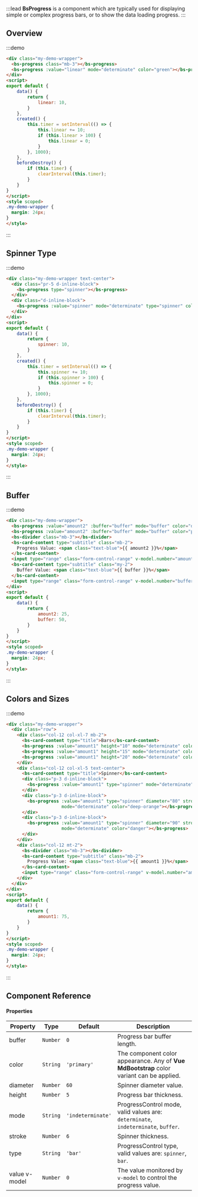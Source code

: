 :::lead
**BsProgress** is a component which are typically used for displaying simple or complex progress bars,
or to show the data loading progress. 
:::


## Overview

:::demo
```html
<div class="my-demo-wrapper">
  <bs-progress class="mb-3"></bs-progress>
  <bs-progress :value="linear" mode="determinate" color="green"></bs-progress>
</div>
<script>
export default {
    data() {
        return {
            linear: 10,
        }
    },
    created() {
        this.timer = setInterval(() => {
            this.linear += 10;
            if (this.linear > 100) {
                this.linear = 0;
            }
        }, 1000);
    },
    beforeDestroy() {
        if (this.timer) {
            clearInterval(this.timer);
        }
    }
}
</script>
<style scoped>
.my-demo-wrapper {
  margin: 24px;
}
</style>
```
:::


## Spinner Type

:::demo
```html
<div class="my-demo-wrapper text-center">
  <div class="pr-5 d-inline-block">
    <bs-progress type="spinner"></bs-progress>
  </div>
  <div class="d-inline-block">
    <bs-progress :value="spinner" mode="determinate" type="spinner" color="purple"></bs-progress>
  </div>
</div>
<script>
export default {
    data() {
        return {
            spinner: 10,
        }
    },
    created() {
        this.timer = setInterval(() => {
            this.spinner += 10;
            if (this.spinner > 100) {
                this.spinner = 0;
            }
        }, 1000);
    },
    beforeDestroy() {
        if (this.timer) {
            clearInterval(this.timer);
        }
    }
}
</script>
<style scoped>
.my-demo-wrapper {
  margin: 24px;
}
</style>
```
:::


## Buffer

:::demo
```html
<div class="my-demo-wrapper">
  <bs-progress :value="amount2" :buffer="buffer" mode="buffer" color="deep-orange" class="mb-2"></bs-progress>
  <bs-progress :value="amount2" :buffer="buffer" mode="buffer" color="purple" class="mb-4"></bs-progress>
  <bs-divider class="mb-3"></bs-divider>
  <bs-card-content type="subtitle" class="mb-2">
    Progress Value: <span class="text-blue">{{ amount2 }}%</span>
  </bs-card-content>
  <input type="range" class="form-control-range" v-model.number="amount2"></input>
  <bs-card-content type="subtitle" class="my-2">
    Buffer Value: <span class="text-blue">{{ buffer }}%</span>
  </bs-card-content>
  <input type="range" class="form-control-range" v-model.number="buffer"></input>
</div>
<script>
export default {
    data() {
        return {
            amount2: 25,
            buffer: 50,
        }
    }
}
</script>
<style scoped>
.my-demo-wrapper {
  margin: 24px;
}
</style>
```
:::


## Colors and Sizes

:::demo
```html
<div class="my-demo-wrapper">
  <div class="row">
    <div class="col-12 col-xl-7 mb-2">
      <bs-card-content type="title">Bars</bs-card-content>
      <bs-progress :value="amount1" height="10" mode="determinate" color="deep-orange" class="mb-2"></bs-progress>
      <bs-progress :value="amount1" height="15" mode="determinate" color="purple" class="mb-2"></bs-progress>
      <bs-progress :value="amount1" height="20" mode="determinate" color="blue" class="mb-2"></bs-progress>
    </div>
    <div class="col-12 col-xl-5 text-center">
      <bs-card-content type="title">Spinner</bs-card-content>
      <div class="p-3 d-inline-block">
        <bs-progress :value="amount1" type="spinner" mode="determinate" color="amber"></bs-progress>
      </div>
      <div class="p-3 d-inline-block">
        <bs-progress :value="amount1" type="spinner" diameter="80" stroke="10" 
                     mode="determinate" color="deep-orange"></bs-progress>
      </div>
      <div class="p-3 d-inline-block">
        <bs-progress :value="amount1" type="spinner" diameter="90" stroke="15" 
                     mode="determinate" color="danger"></bs-progress>
      </div>
    </div>
    <div class="col-12 mt-2">
      <bs-divider class="mb-3"></bs-divider>
      <bs-card-content type="subtitle" class="mb-2">
        Progress Value: <span class="text-blue">{{ amount1 }}%</span>
      </bs-card-content>
      <input type="range" class="form-control-range" v-model.number="amount1"></input>
    </div>
  </div>
</div>
<script>
export default {
    data() {
        return {
            amount1: 75,
        }
    }
}
</script>
<style scoped>
.my-demo-wrapper {
  margin: 24px;
}
</style>
```
:::


## Component Reference

#### Properties

<div class="cmp-property">

| Property | Type     | Default | Description |
|----------|----------|---------|-------------|
| buffer   | `Number` | `0`     | Progress bar buffer length. |
| color    | `String` | `'primary'` | The component color appearance. Any of **Vue MdBootstrap** color variant can be applied. |
| diameter | `Number` | `60`    | Spinner diameter value. |
| height   | `Number` | `5`     | Progress bar thickness. |
| mode     | `String` | `'indeterminate'` | ProgressControl mode, valid values are: `determinate`, `indeterminate`, `buffer`. |
| stroke   | `Number` | `6`     | Spinner thickness. |
| type     | `String` | `'bar'` | ProgressControl type, valid values are: `spinner`, `bar`. |
| value <bs-badge color="unique text-white">v-model</bs-badge> | `Number` | `0` | The value monitored by `v-model` to control the progress value. |

</div>


<script src="./progress-js.js"></script>
